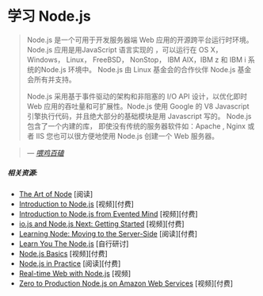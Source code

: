 # 学习 Node.js

> Node.js 是一个可用于开发服务器端 Web 应用的开源跨平台运行时环境。Node.js 应用是用JavaScript 语言实现的 ，可以运行在 OS X， Windows， Linux， FreeBSD， NonStop， IBM AIX，IBM z 和 IBM i 系统的Node.js 环境中。 Node.js 由 Linux 基金会的合作伙伴 Node.js 基金会所有并支持。
> 
> Node.js 采用基于事件驱动的架构和非阻塞的 I/O API 设计，以优化即时 Web 应用的吞吐量和可扩展性。Node.js 使用 Google 的 V8 Javascript 引擎执行代码，并且绝大部分的基础模块是用 Javascript 写的。 Node.js 包含了一个内建的库， 即使没有传统的服务器软件如：Apache , Nginx 或者 IIS 您也可以很方便地使用 Node.js 创建一个 Web 服务器。

><cite>&#8212; [喂鸡百磕](https://en.wikipedia.org/wiki/Node.js)</cite>

##### 相关资源:

* [The Art of Node](https://github.com/maxogden/art-of-node#the-art-of-node) [阅读]
* [Introduction to Node.js](http://www.pluralsight.com/courses/node-intro) [视频][付费]
* [Introduction to Node.js from Evented Mind](https://www.eventedmind.com/classes/introduction-to-node-js-4c0326de) [视频][付费]
* [io.js and Node.js Next: Getting Started](http://www.pluralsight.com/courses/running-node-applications-io-js) [视频][付费]
* [Learning Node: Moving to the Server-Side](https://www.amazon.com/Learning-Node-Server-Side-Shelley-Powers/dp/1491943122/?&_encoding=UTF8&tag=frontend-handbook-20&linkCode=ur2&linkId=264ce29eb0775f4e8ccb7db892539555&camp=1789&creative=9325) [阅读][付费]
* [Learn You The Node.js](https://github.com/workshopper/learnyounode) [自行研讨]
* [Node.js Basics](http://teamtreehouse.com/library/nodejs-basics) [视频][付费]
* [Node.js in Practice](https://www.amazon.com/Node-js-Practice-Alex-R-Young/dp/1617290939/?&_encoding=UTF8&tag=frontend-handbook-20&linkCode=ur2&linkId=e202c01e97ebad79157fab3b59723e94&camp=1789&creative=9325) [阅读][付费]
* [Real-time Web with Node.js](https://www.codeschool.com/courses/real-time-web-with-node-js) [视频]
* [Zero to Production Node.js on Amazon Web Services](https://frontendmasters.com/courses/production-node-aws/) [视频][付费]






















 






